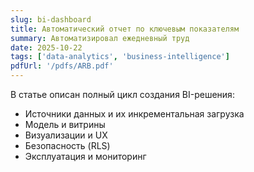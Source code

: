 ```yaml
---
slug: bi-dashboard
title: Автоматический отчет по ключевым показателям
summary: Автоматизировал ежедневный труд
date: 2025-10-22
tags: ['data-analytics', 'business-intelligence']
pdfUrl: '/pdfs/ARB.pdf'
---
```


В статье описан полный цикл создания BI-решения: 

- Источники данных и их инкрементальная загрузка
- Модель и витрины
- Визуализации и UX
- Безопасность (RLS)
- Эксплуатация и мониторинг
